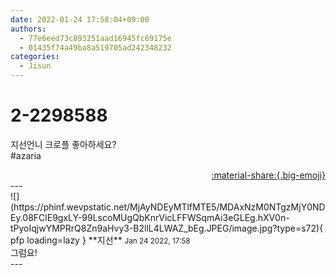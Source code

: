```yaml
---
date: 2022-01-24 17:58:04+09:00
authors:
  - 77e6eed73c893251aad16945fc69175e
  - 01435f74a49ba8a519705ad242348232
categories:
  - Jisun
---
```


# 2-2298588

<div class="post-container" markdown="1">
<div class="content-container md-sidebar__scrollwrap" markdown="1">

지선언니 크로플 좋아하세요?<br>\#azaria

</div>
</div>

<div style="text-align: right;" markdown="1">
<a href="https://weverse.io/fromis9/fanpost/2-2298588" style="text-align: right;">:material-share:{.big-emoji}</a>
</div>
---

<div class="comments-container md-sidebar__scrollwrap" markdown="1">
<div class="comment" markdown="1">
<div class='id-container' markdown="1">
![](https://phinf.wevpstatic.net/MjAyNDEyMTlfMTE5/MDAxNzM0NTgzMjY0NDEy.08FClE9gxLY-99LscoMUgQbKnrVicLFFWSqmAi3eGLEg.hXV0n-tPyoIqjwYMPRrQ8Zn9aHvy3-B2llL4LWAZ_bEg.JPEG/image.jpg?type=s72){ pfp loading=lazy }
**<span class="artist">지선</span>** <small>Jan 24 2022, 17:58</small><br>
</div>
<div class='comment-body' markdown="1">
그럼요!
</div>
</div>
</div>
---
